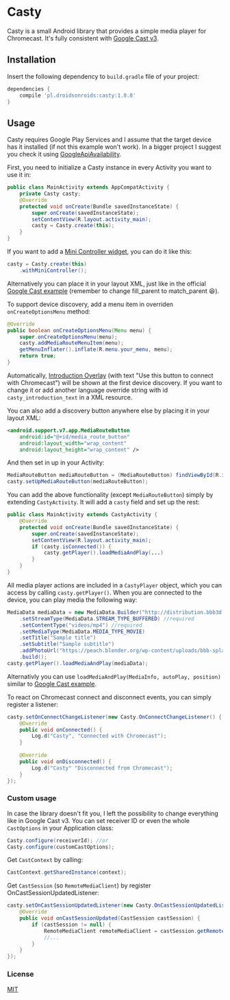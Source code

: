 # Casty
Casty is a small Android library that provides a simple media player for Chromecast. It's fully consistent with [Google Cast v3][Cast_v3].
## Installation
Insert the following dependency to `build.gradle` file of your project:
```gradle
dependencies {
    compile 'pl.droidsonroids:casty:1.0.8'
}
```
## Usage
Casty requires Google Play Services and I assume that the target device has it installed (if not this example won't work). In a bigger project I suggest you check it using [GoogleApiAvailability][Google_availability].

First, you need to initialize a Casty instance in every Activity you want to use it in:
```java
public class MainActivity extends AppCompatActivity {
    private Casty casty;
    @Override
    protected void onCreate(Bundle savedInstanceState) {
        super.onCreate(savedInstanceState);
        setContentView(R.layout.activity_main);
        casty = Casty.create(this);
    }
}
```
If you want to add a [Mini Controller widget][Mini_Controller_Info], you can do it like this:
```java
casty = Casty.create(this)
    .withMiniController();
```
Alternatively you can place it in your layout XML, just like in the official [Google Cast example][Mini_Controller_Implementation] (remember to change fill_parent to match_parent 😆).

To support device discovery, add a menu item in overriden `onCreateOptionsMenu` method:
```java
@Override
public boolean onCreateOptionsMenu(Menu menu) {
    super.onCreateOptionsMenu(menu);
    casty.addMediaRouteMenuItem(menu);
    getMenuInflater().inflate(R.menu.your_menu, menu);
    return true;
}
```
Automatically, [Introduction Overlay][Introduction_Overlay] (with text "Use this button to connect with Chromecast") will be shown at the first device discovery. If you want to change it or add another language override string with id `casty_introduction_text` in a XML resource.

You can also add a discovery button anywhere else by placing it in your layout XML:
```xml
<android.support.v7.app.MediaRouteButton
    android:id="@+id/media_route_button"
    android:layout_width="wrap_content"
    android:layout_height="wrap_content" />
```
And then set in up in your Activity:
```java
MediaRouteButton mediaRouteButton = (MediaRouteButton) findViewById(R.id.media_route_button);
casty.setUpMediaRouteButton(mediaRouteButton);
```
You can add the above functionality (except `MediaRouteButton`) simply by extending `CastyActivity`. It will add a `casty` field and set up the rest:
```java
public class MainActivity extends CastyActivity {
    @Override
    protected void onCreate(Bundle savedInstanceState) {
        super.onCreate(savedInstanceState);
        setContentView(R.layout.activity_main);
        if (casty.isConnected()) {
            casty.getPlayer().loadMediaAndPlay(...)
        }
    }
}
```
All media player actions are included in a `CastyPlayer` object, which you can access by calling `casty.getPlayer()`.
When you are connected to the device, you can play media the following way:
```java
MediaData mediaData = new MediaData.Builder("http://distribution.bbb3d.renderfarming.net/video/mp4/bbb_sunflower_1080p_30fps_normal.mp4")
    .setStreamType(MediaData.STREAM_TYPE_BUFFERED) //required
    .setContentType("videos/mp4") //required
    .setMediaType(MediaData.MEDIA_TYPE_MOVIE)
    .setTitle("Sample title")
    .setSubtitle("Sample subtitle")
    .addPhotoUrl("https://peach.blender.org/wp-content/uploads/bbb-splash.png?x11217")
    .build();
casty.getPlayer().loadMediaAndPlay(mediaData);
```
Alternativly you can use `loadMediaAndPlay(MediaInfo, autoPlay, position)` similar to [Google Cast example][Cast_load_media].

To react on Chromecast connect and disconnect events, you can simply register a listener:
```java
casty.setOnConnectChangeListener(new Casty.OnConnectChangeListener() {
    @Override
    public void onConnected() {
        Log.d("Casty", "Connected with Chromecast");
    }
    
    @Override
    public void onDisconnected() {
        Log.d("Casty" "Disconnected from Chromecast");
    }
});
```
### Custom usage
In case the library doesn't fit you, I left the possibility to change everything like in Google Cast v3.
You can set receiver ID or even the whole `CastOptions` in your Application class:
```java
Casty.configure(receiverId); //or
Casty.configure(customCastOptions);
```
Get `CastContext` by calling:
```java
CastContext.getSharedInstance(context);
```
Get `CastSession` (so `RemoteMediaClient`) by register OnCastSessionUpdatedListener:
```java
casty.setOnCastSessionUpdatedListener(new Casty.OnCastSessionUpdatedListener() {
    @Override
    public void onCastSessionUpdated(CastSession castSession) {
        if (castSession != null) {
            RemoteMediaClient remoteMediaClient = castSession.getRemoteMediaClient();
            //...
        }
    }
});
```
### License
[MIT][License]

[//]: #
   [Cast_v3]: <https://developers.google.com/cast/docs/developers>
   [Mini_Controller_Info]: <https://developers.google.com/cast/docs/design_checklist/sender#sender-mini-controller>
   [Mini_Controller_Implementation]: <https://developers.google.com/cast/docs/android_sender_integrate#add_mini_controller>
   [Cast_load_media]: <https://developers.google.com/cast/docs/android_sender_integrate#load_media>
   [Google_availability]: <https://developers.google.com/android/reference/com/google/android/gms/common/GoogleApiAvailability>
   [Introduction_Overlay]: <https://developers.google.com/cast/docs/design_checklist/cast-button#prompting>
   [License]: <https://github.com/DroidsOnRoids/Casty/blob/master/LICENSE>